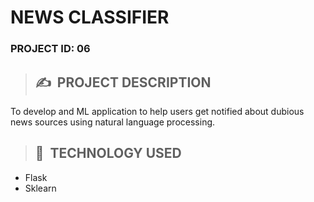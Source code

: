 # **NEWS CLASSIFIER**

### **PROJECT ID: 06**
>## ✍&nbsp; PROJECT DESCRIPTION
To develop and ML application to help users get notified about dubious news sources using natural language processing.

>## 📂&nbsp; TECHNOLOGY USED

* Flask
* Sklearn
```    

